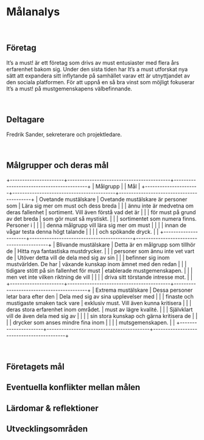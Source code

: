 Målanalys
=========

 

Företag
-------

It’s a must! är ett företag som drivs av must entusiaster med flera års
erfarenhet bakom sig. Under den sista tiden har It’s a must utforskat nya sätt
att expandera sitt inflytande på samhället varav ett är utnyttjandet av den
sociala platformen. För att uppnå en så bra vinst som möjligt fokuserar It’s a
must! på mustgemenskapens välbefinnande.

 

Deltagare
---------

Fredrik Sander, sekreterare och projektledare.

 

Målgrupper och deras mål
------------------------

+----------------------+------------------------------------------+------------------------------------------+
| Målgrupp             |                                          | Mål                                      |
+----------------------+------------------------------------------+------------------------------------------+
| Ovetande mustälskare | Ovetande mustälskare är personer som     | Lära sig mer om must och dess breda      |
|                      | ännu inte är medvetna om deras fallenhet | sortiment. Vill även förstå vad det är   |
|                      | för must på grund av det breda           | som gör must så mystiskt.                |
|                      | sortimentet som numera finns. Personer i |                                          |
|                      | denna målgrupp vill lära sig mer om must |                                          |
|                      | innan de vågar testa denna högt talande  |                                          |
|                      | och spökande dryck.                      |                                          |
+----------------------+------------------------------------------+------------------------------------------+
| Blivande mustälskare | Detta är en målgrupp som tillhör de      | Hitta nya fantastiska mustdrycker.       |
|                      | personer som ännu inte vet vart de       | Utöver detta vill de dela med sig av sin |
|                      | befinner sig inom mustvärlden. De har    | växande kunskap inom ämnet med den redan |
|                      | tidigare stött på sin fallenhet för must | etablerade mustgemenskapen.              |
|                      | men vet inte vilken riktning de vill     |                                          |
|                      | driva sitt törstande intresse mot.       |                                          |
+----------------------+------------------------------------------+------------------------------------------+
| Extrema mustälskare  | Dessa personer letar bara efter den      | Dela med sig av sina upplevelser med     |
|                      | finaste och mustigaste smaken tack vare  | exklusiv must. Vill även kunna kritisera |
|                      | deras stora erfarenhet inom området.     | must av lägre kvalité.                   |
|                      | Självklart vill de även dela med sig av  |                                          |
|                      | sin stora kunskap och gärna kritisera de |                                          |
|                      | drycker som anses mindre fina inom       |                                          |
|                      | mutsgemenskapen.                         |                                          |
+----------------------+------------------------------------------+------------------------------------------+

 

Företagets mål
--------------

Eventuella konflikter mellan målen
----------------------------------

Lärdomar & reflektioner
-----------------------

Utvecklingsområden
------------------

 

